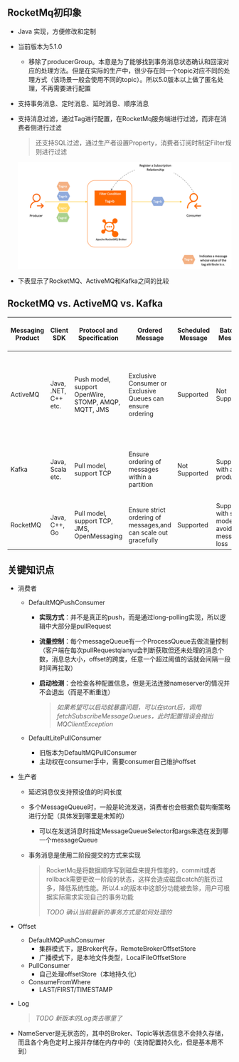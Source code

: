 ## RocketMq初印象

- Java 实现，方便修改和定制

- 当前版本为5.1.0
  - 移除了producerGroup。本意是为了能够找到事务消息状态确认和回滚对应的处理方法。但是在实际的生产中，很少存在同一个topic对应不同的处理方式（该场景一般会使用不同的topic）。所以5.0版本以上做了匿名处理，不再需要进行配置
  
- 支持事务消息、定时消息、延时消息、顺序消息

- 支持消息过滤，通过Tag进行配置，在RocketMq服务端进行过滤，而非在消费者侧进行过滤

  > 还支持SQL过滤，通过生产者设置Property，消费者订阅时制定Filter规则进行过滤

  <img src="RocketMq.assets/messagefilter0-ad2c8360f54b9a622238f8cffea12068.png" alt="消息过滤" style="zoom: 50%;" />

- 下表显示了RocketMQ、ActiveMQ和Kafka之间的比较 

## RocketMQ vs. ActiveMQ vs. Kafka

| Messaging Product|Client SDK| Protocol and Specification | Ordered Message  | Scheduled Message | Batched Message |BroadCast Message| Message Filter|Server Triggered Redelivery|Message Storage|Message Retroactive|Message Priority|High Availability and Failover|Message Track|Configuration|Management and Operation Tools|
| -------|--------|--------|-----|-----|-----|-----|-----|-----|-----|-----|-----|-----|-----|-----|-----|
| ActiveMQ|Java, .NET, C++ etc. |Push model, support OpenWire, STOMP, AMQP, MQTT, JMS|Exclusive Consumer or Exclusive Queues can ensure ordering|Supported|Not Supported|Supported|Supported|Not Supported|Supports very fast persistence using JDBC along with a high performance journal，such as levelDB, kahaDB|Supported|Supported|Supported, depending on storage,if using levelDB it requires a ZooKeeper server|Not Supported|The default configuration is low level, user need to optimize the configuration parameters|Supported|
| Kafka      | Java, Scala etc.|Pull model, support TCP|Ensure ordering of messages within a partition|Not Supported|Supported, with async producer|Not Supported|Supported, you can use Kafka Streams to filter messages|Not Supported|High performance file storage|Supported offset indicate|Not Supported|Supported, requires a ZooKeeper server|Not Supported|Kafka uses key-value pairs format for configuration. These values can be supplied either from a file or programmatically.|Supported, use terminal command to expose core metrics|
| RocketMQ      |Java, C++, Go |Pull model, support TCP, JMS, OpenMessaging|Ensure strict ordering of messages,and can scale out gracefully|Supported|Supported, with sync mode to avoid message loss|Supported|Supported, property filter expressions based on SQL92|Supported|High performance and low latency file storage|Supported timestamp and offset two indicates|Not Supported|Supported, Master-Slave model, without another kit|Supported|Work out of box,user only need to pay attention to a few configurations|Supported, rich web and terminal command to expose core metrics|



## 关键知识点

- 消费者

  - DefaultMQPushConsumer

    - **实现方式**：并不是真正的push，而是通过long-polling实现，所以逻辑中大部分是pullRequest

    - **流量控制**：每个messageQueue有一个ProcessQueue去做流量控制（客户端在每次pullRequestqianyu会判断获取但还未处理的消息个数，消息总大小，offset的跨度，任意一个超过阈值的话就会间隔一段时间再拉取）

    - **启动检测**：会检查各种配置信息，但是无法连接nameserver的情况并不会退出（而是不断重连）

      > *如果希望可以启动就暴露问题，可以在start后，调用fetchSubscribeMessageQueues，此时配置错误会抛出MQClientException*

  - DefaultLitePullConsumer

    - 旧版本为DefaultMQPullConsumer
    - 主动权在consumer手中，需要consumer自己维护offset

- 生产者

  - 延迟消息仅支持预设值的时间长度

  - 多个MessageQueue时，一般是轮流发送，消费者也会根据负载均衡策略进行分配（具体发到哪里是未知的）

    - 可以在发送消息时指定MessageQueueSelector和args来选在发到哪一个messageQueue

  - 事务消息是使用二阶段提交的方式来实现

    > RocketMq是将数据顺序写到磁盘来提升性能的，commit或者rollback需要更改一阶段的状态，这样会造成磁盘catch的脏页过多，降低系统性能。所以4.x的版本中这部分功能被去除，用户可根据实际需求实现自己的事务功能
    >
    > *TODO 确认当前最新的事务方式是如何处理的*

- Offset

  - DefaultMQPushConsumer
    - 集群模式下，是Broker代存，RemoteBrokerOffsetStore
    - 广播模式下，是本地文件类型，LocalFileOffsetStore
  - PullConsumer
    - 自己处理offsetStore（本地持久化）
  - ConsumeFromWhere
    - LAST/FIRST/TIMESTAMP

- Log

  > *TODO 新版本的Log类去哪里了*

- NameServer是无状态的，其中的Broker、Topic等状态信息不会持久存储，而且各个角色定时上报并存储在内存中的（支持配置持久化，但是基本用不到）